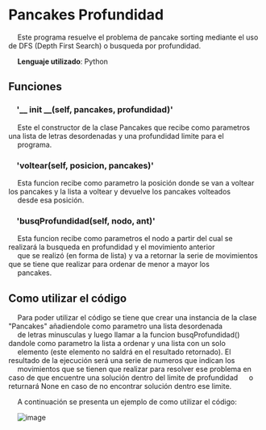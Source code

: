 # Pancakes Profundidad

&emsp; Este programa resuelve el problema de pancake sorting mediante el uso de DFS (Depth First Search) o busqueda por profundidad.

&emsp; **Lenguaje utilizado**: Python

## Funciones

 ### &emsp;**'__ init __(self, pancakes, profundidad)'**
 &emsp; Este el constructor de la clase Pancakes que recibe como parametros una lista de letras desordenadas y una profundidad limite para el  
 &emsp; programa.
 ### &emsp;**'voltear(self, posicion, pancakes)'**
 
&emsp; Esta funcion recibe como parametro la posición donde se van a voltear los pancakes y la lista a voltear y devuelve los pancakes volteados  
&emsp; desde esa posición.

 ### &emsp;**'busqProfundidad(self, nodo, ant)'**
 &emsp; Esta funcion recibe como parametros el nodo a partir del cual se realizará la busqueda en profundidad y el movimiento anterior  
 &emsp; que se realizó (en forma de lista) y va a retornar la serie de movimientos que se tiene que realizar para ordenar de menor a mayor los  
 &emsp; pancakes.
 
 ## Como utilizar el código
 &emsp; Para poder utilizar el código se tiene que crear una instancia de la clase "Pancakes" añadiendole como parametro una lista desordenada  
 &emsp; de letras minusculas y luego llamar a la funcion busqProfundidad() dandole como parametro la lista a ordenar y una lista con un solo  
 &emsp; elemento (este elemento no saldrá en el resultado retornado). El resultado de la ejecución será una serie de numeros que indican los  
 &emsp; movimientos que se tienen que realizar para resolver ese problema en caso de que encuentre una solución dentro del limite de profundidad 
 &emsp; o returnará None en caso de no encontrar solución dentro ese limite.
 
&emsp; A continuación se presenta un ejemplo de como utilizar el código:

&emsp; ![image](https://user-images.githubusercontent.com/125157604/229007152-0eee6b19-5f7f-4334-a297-b48c5be75417.png)
